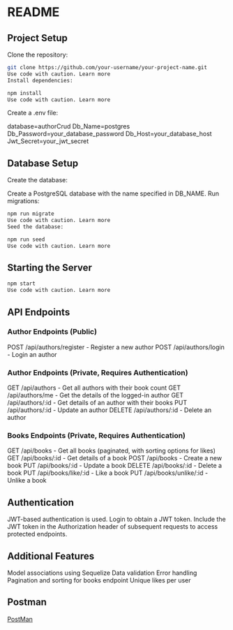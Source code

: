 # README

## Project Setup

Clone the repository:

```bash
git clone https://github.com/your-username/your-project-name.git
Use code with caution. Learn more
Install dependencies:
```

```bash
npm install
Use code with caution. Learn more
```

Create a .env file:

database=authorCrud
Db_Name=postgres
Db_Password=your_database_password
Db_Host=your_database_host
Jwt_Secret=your_jwt_secret

## Database Setup

Create the database:

Create a PostgreSQL database with the name specified in DB_NAME.
Run migrations:

```bash
npm run migrate
Use code with caution. Learn more
Seed the database:
```

```bash
npm run seed
Use code with caution. Learn more
```

## Starting the Server

```bash
npm start
Use code with caution. Learn more
```

## API Endpoints

### Author Endpoints (Public)

POST /api/authors/register - Register a new author
POST /api/authors/login - Login an author

### Author Endpoints (Private, Requires Authentication)

GET /api/authors - Get all authors with their book count
GET /api/authors/me - Get the details of the logged-in author
GET /api/authors/:id - Get details of an author with their books
PUT /api/authors/:id - Update an author
DELETE /api/authors/:id - Delete an author

### Books Endpoints (Private, Requires Authentication)

GET /api/books - Get all books (paginated, with sorting options for likes)
GET /api/books/:id - Get details of a book
POST /api/books - Create a new book
PUT /api/books/:id - Update a book
DELETE /api/books/:id - Delete a book
PUT /api/books/like/:id - Like a book
PUT /api/books/unlike/:id - Unlike a book

## Authentication

JWT-based authentication is used.
Login to obtain a JWT token.
Include the JWT token in the Authorization header of subsequent requests to access protected endpoints.

## Additional Features

Model associations using Sequelize
Data validation
Error handling
Pagination and sorting for books endpoint
Unique likes per user

## Postman

[PostMan](https://www.postman.com/inmyevent/workspace/authorcrud/collection/25009364-aa3a1553-5dc5-4969-a427-0e266e06595b?action=share&creator=25009364)
